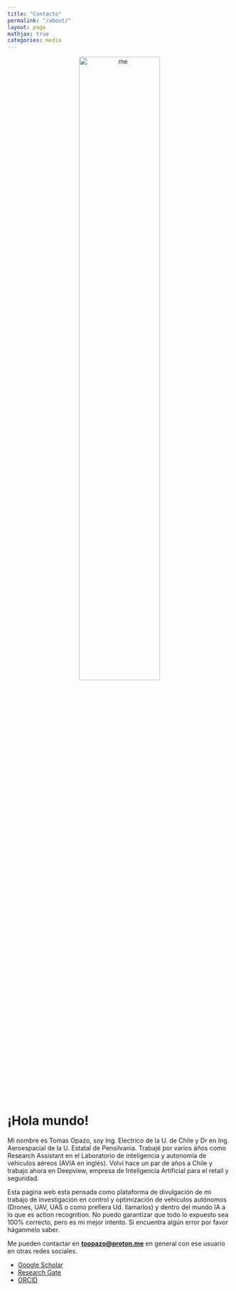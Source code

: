 ```yaml
---
title: "Contacto"
permalink: "/about/"
layout: page
mathjax: true
categories: media
---
```

<center>
	<img src="https://raw.githubusercontent.com/toopazo/imgodg/main/toopazo_avia_lab.jpeg" alt="me" style="width:60%" />
</center>


# ¡Hola mundo! 

Mi nombre es Tomas Opazo, soy Ing. Electrico de la U. de Chile y Dr en Ing. Aeroespacial de la U. Estatal de Pensilvania. Trabajé por varios áños como Research Assistant en el Laboratorio de inteligencia y autonomía de vehículos aéreos (AVIA en inglés). Volví hace un par de años a Chile y trabajo ahora en Deepview, empresa de Inteligencia Artificial para el retail y seguridad. 

Esta pagina web esta pensada como plataforma de divulgación de mi trabajo de investigación en control y optimización de vehículos autónomos (Drones, UAV, UAS o como prefiera Ud. llamarlos) y dentro del mundo IA a lo que es action recognition. No puedo garantizar que todo lo expuesto sea 100% correcto, pero es mi mejor intento. Si encuentra algún error por favor háganmelo saber. 

Me pueden contactar en **toopazo@proton.me** en general con ese usuario en otras redes sociales.

- [Google Scholar](https://scholar.google.cl/citations?user=IJyowbsAAAAJ&hl=en)
- [Research Gate](https://www.researchgate.net/profile/Tomas-Opazo-2)
- [ORCID](https://orcid.org/0000-0003-4555-8932)